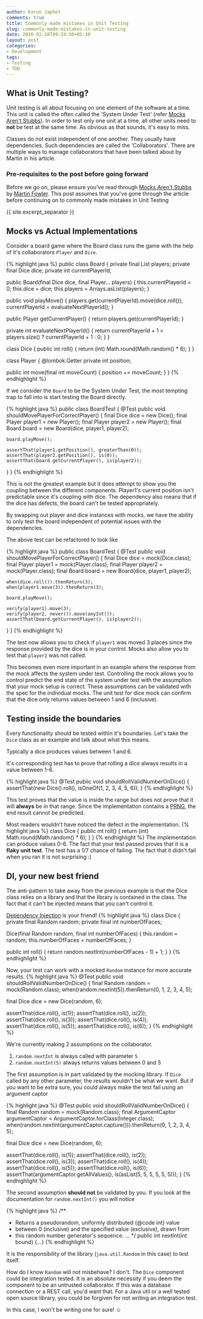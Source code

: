 ```yaml
---
author: Karun Japhet
comments: true
title: Commonly made mistakes in Unit Testing
slug: commonly-made-mistakes-in-unit-testing
date: 2016-02-28T09:24:50+05:30
layout: post
categories:
- Development
tags:
- Testing
- TDD
---
```

## What is Unit Testing?

Unit testing is all about focusing on one element of the software at a time. This unit is called the often called the 'System Under Test' (refer [Mocks Aren't Stubbs](http://martinfowler.com/articles/mocksArentStubs.html)).
In order to test only one unit at a time, all other units need to **not** be test at the same time. As obvious as that sounds, it's easy to miss.

Classes do not exist independent of one another. They usually have dependencies. Such dependencies are called the 'Collaborators'. There are multiple ways to manage collaborators that have been talked about by Martin in his article.

### Pre-requisites to the post before going forward
Before we go on, please ensure you've read through [Mocks Aren't Stubbs](http://martinfowler.com/articles/mocksArentStubs.html) by [Martin Fowler](http://martinfowler.com/). This post assumes that you've gone through the article before continuing on to commonly made mistakes in Unit Testing

{{ site.excerpt_separator }}

## Mocks vs Actual Implementations
Consider a board game where the Board class runs the game with the help of it's collaborators `Player` and `Dice`.

{% highlight java %}
public class Board {
  private final List<Player> players;
  private final Dice dice;
  private int currentPlayerId;

  public Board(final Dice dice, final Player... players) {
    this.currentPlayerId = 0;
    this.dice = dice;
    this.players = Arrays.asList(players);
  }

  public void playMove() {
    players.get(currentPlayerId).move(dice.roll());
    currentPlayerId = evaluateNextPlayerId();
  }

  public Player getCurrentPlayer() {
    return players.get(currentPlayerId);
  }

  private int evaluateNextPlayerId() {
    return currentPlayerId + 1 < players.size() ? currentPlayerId + 1 : 0;
  }
}

class Dice {
  public int roll() {
    return (int) Math.round(Math.random() * 6);
  }
}

class Player {
  @lombok.Getter
  private int position;

  public int move(final int moveCount) {
    position += moveCount;
  }
}
{% endhighlight %}

If we consider the `Board` to be the System Under Test, the most tempting trap to fall into is start testing the Board directly.

{% highlight java %}
public class BoardTest {
  @Test
  public void shouldMovePlayerForCorrectPlayer() {
    final Dice dice = new Dice();
    final Player player1 = new Player();
    final Player player2 = new Player();
    final Board board = new Board(dice, player1, player2);

    board.playMove();

    assertThat(player1.getPosition(), greaterThan(0));
    assertThat(player2.getPosition(), is(0));
    assertThat(board.getCurrentPlayer(), is(player2));
  }
}
{% endhighlight %}

This is not the greatest example but it does attempt to show you the coupling between the different components. Player1's current position isn't predictable since it's coupling with dice. The dependency also means that if the dice has defects, the board can't be tested appropriately.

By swapping out player and dice instances with mocks, we have the ability to only test the board independent of potential issues with the dependencies.

The above test can be refactored to look like

{% highlight java %}
public class BoardTest {
  @Test
  public void shouldMovePlayerForCorrectPlayer() {
    final Dice dice = mock(Dice.class);
    final Player player1 = mock(Player.class);
    final Player player2 = mock(Player.class);
    final Board board = new Board(dice, player1, player2);

    when(dice.roll()).thenReturn(3);
    when(player1.move(3)).thenReturn(3);

    board.playMove();

    verify(player1).move(3);
    verify(player2, never()).move(anyInt());
    assertThat(board.getCurrentPlayer(), is(player2));
  }
}
{% endhighlight %}

The test now allows you to check if `player1` was moved 3 places since the response provided by the dice is in your control. Mocks also allow you to test that `player2` was not called.

This becomes even more important in an example where the response from the mock affects the system under test. Controlling the mock allows you to control predict the end state of the system under test with the assumption that your mock setup is correct. These assumptions can be validated with the spec for the individual mocks. The unit test for dice mock can confirm that the dice only returns values between 1 and 6 (inclusive).

## Testing inside the boundaries

Every functionality should be tested within it's boundaries. Let's take the `Dice` class as an example and talk about what this means.

Typically a dice produces values between 1 and 6.

It's corresponding test has to prove that rolling a dice always results in a value between 1-6.

{% highlight java %}
@Test
public void shouldRollValidNumberOnDice() {
  assertThat(new Dice().roll(), isOneOf(1, 2, 3, 4, 5, 6));
}
{% endhighlight %}

This test proves that the value is inside the range but does not prove that it will **always** be in that range. Since the implementation contains a [PRNG](https://en.wikipedia.org/wiki/Pseudorandom_number_generator), the end result cannot be predicted.

Most readers wouldn't have noticed the defect in the implementation.
{% highlight java %}
class Dice {
  public int roll() {
    return (int) Math.round(Math.random() * 6);
  }
}
{% endhighlight %}
The implementation can produce values 0-6. The fact that your test passed proves that it is a **flaky unit test**. The test has a 1/7 chance of failing. The fact that it didn't fail when you ran it is not surprising :)

## DI, your new best friend

The anti-pattern to take away from the previous example is that the Dice class relies on a library and that the library is contained in the class. The fact that it can't be injected means that you can't control it.

[Dependency Injection](http://martinfowler.com/articles/injection.html#FormsOfDependencyInjection) is your friend!
{% highlight java %}
class Dice {
  private final Random random;
  private final int numberOfFaces;

  Dice(final Random random, final int numberOfFaces) {
    this.random = random;
    this.numberOfFaces = numberOfFaces;
  }

  public int roll() {
    return random.nextInt(numberOfFaces - 1) + 1;
  }
}
{% endhighlight %}

Now, your test can work with a mocked `Random` instance for more accurate results.
{% highlight java %}
@Test
public void shouldRollValidNumberOnDice() {
  final Random random = mock(Random.class);
  when(random.nextInt(5)).thenReturn(0, 1, 2, 3, 4, 5);

  final Dice dice = new Dice(random, 6);

  assertThat(dice.roll(), is(1));
  assertThat(dice.roll(), is(2));
  assertThat(dice.roll(), is(3));
  assertThat(dice.roll(), is(4));
  assertThat(dice.roll(), is(5));
  assertThat(dice.roll(), is(6));
}
{% endhighlight %}

We're currently making 2 assumptions on the collaborator.

1. `random.nextInt` is always called with parameter `5`
2. `random.nextInt(5)` always returns values between 0 and 5

The first assumption is in part validated by the mocking library. If `Dice` called by any other parameter, the results wouldn't be what we want. But if you want to be extra sure, you could always make the test fail using an argument captor

{% highlight java %}
@Test
public void shouldRollValidNumberOnDice() {
  final Random random = mock(Random.class);
  final ArgumentCaptor<Integer> argumentCaptor = ArgumentCaptor.forClass(Integer.class);
  when(random.nextInt(argumentCaptor.capture())).thenReturn(0, 1, 2, 3, 4, 5);

  final Dice dice = new Dice(random, 6);

  assertThat(dice.roll(), is(1));
  assertThat(dice.roll(), is(2));
  assertThat(dice.roll(), is(3));
  assertThat(dice.roll(), is(4));
  assertThat(dice.roll(), is(5));
  assertThat(dice.roll(), is(6));
  assertThat(argumentCaptor.getAllValues(), is(asList(5, 5, 5, 5, 5, 5)));
}
{% endhighlight %}

The second assumption **should not** be validated by you.  If you look at the documentation for `random.nextInt()` you will notice

{% highlight java %}
/**
 * Returns a pseudorandom, uniformly distributed {@code int} value
 * between 0 (inclusive) and the specified value (exclusive), drawn from
 * this random number generator's sequence.
 ...
 */
public int nextInt(int bound) {...}
{% endhighlight %}

It is the responsibility of the library (`java.util.Random` in this case) to test itself.

How do I know `Random` will not misbehave? I don't. The `Dice` component could be integration tested. It is an absolute necessity if you deem the component to be an untrusted collaborator. If this was a database connection or a REST call, you'd want that. For a Java util or a well tested open source library, you could be forgiven for not writing an integration test.

In this case, I won't be writing one for sure! ☺
